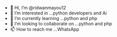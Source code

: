 - 👋 Hi, I’m @ridwanmayou12
- 👀 I’m interested in ...python developers and Ai
- 🌱 I’m currently learning ...python and php 
- 💞️ I’m looking to collaborate on ...python and php
- 📫 How to reach me ...WhatsApp 

<!---
ridwanmayou12/ridwanmayou12 is a ✨ special ✨ repository because its `README.md` (this file) appears on your GitHub profile.
You can click the Preview link to take a look at your changes.
--->
